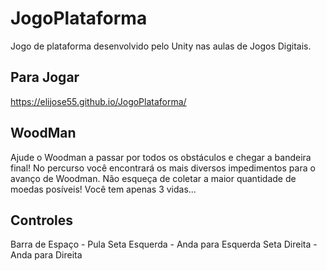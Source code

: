 # JogoPlataforma
Jogo de plataforma desenvolvido pelo Unity nas aulas de Jogos Digitais. 

## Para Jogar
https://elijose55.github.io/JogoPlataforma/

## WoodMan
Ajude o Woodman a passar por todos os obstáculos e chegar a bandeira final! No percurso você encontrará os mais diversos impedimentos para o avanço de Woodman. Não esqueça de coletar a maior quantidade de moedas posíveis! Você tem apenas 3 vidas...

## Controles
Barra de Espaço - Pula
Seta Esquerda - Anda para Esquerda
Seta Direita - Anda para Direita
